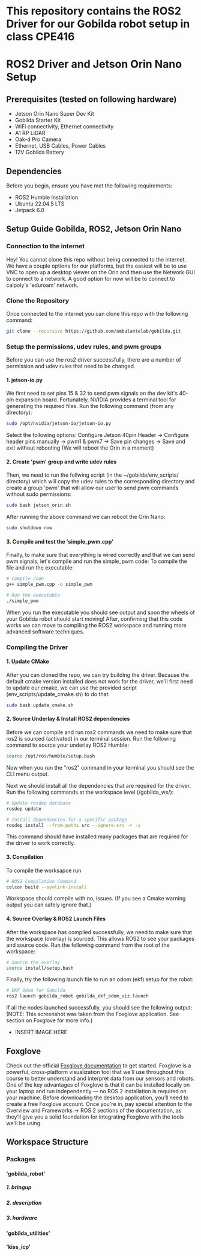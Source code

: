 # This repository contains the ROS2 Driver for our Gobilda robot setup in class CPE416 
# ROS2 Driver and Jetson Orin Nano Setup

## Prerequisites (tested on following hardware)

- Jetson Orin Nano Super Dev Kit
- Gobilda Starter Kit
- WiFi connectivity, Ethernet connectivity
- A1 RP LiDAR
- Oak-d Pro Camera
- Ethernet, USB Cables, Power Cables
- 12V Gobilda Battery

## Dependencies

Before you begin, ensure you have met the following requirements:

- ROS2 Humble Installation
- Ubuntu 22.04.5 LTS
- Jetpack 6.0

## Setup Guide Gobilda, ROS2, Jetson Orin Nano

### Connection to the internet
Hey! You cannot clone this repo without being connected to the internet. We have a couple options for our platforms, but the easiest will be to use VNC to open up a desktop viewer on the Orin and then use the Network GUI to connect to a network. A good option for now will be to connect to calpoly's 'eduroam' network.

### Clone the Repository
Once connected to the internet you can clone this repo with the following command:

```bash
git clone --recursive https://github.com/ambulantelab/gobilda.git
```

### Setup the permissions, udev rules, and pwm groups
Before you can use the ros2 driver successfully, there are a number of permission and udev rules that need to be changed.
#### 1. jetson-io.py
We first need to set pins 15 & 32 to send pwm signals on the dev kit's 40-pin expansion board. Fortunately, NVIDIA provides a terminal tool for generating the required files. Run the following command (from any directory):
```bash
sudo /opt/nvidia/jetson-io/jetson-io.py
```
Select the following options: Configure Jetson 40pin Header -> Configure header pins manually -> pwm1 & pwm7 -> Save pin changes -> Save and exit without rebooting
(We will reboot the Orin in a moment)

#### 2. Create 'pwm' group and write udev rules
Then, we need to run the follwing script (in the ~/gobilda/env_scripts/ directory) which will copy the udev rules to the corresponding directory and create a group 'pwm' that will allow our user to send pwm commands without sudo permissions:
```bash
sudo bash jetson_orin.sh
```
After running the above command we can reboot the Orin Nano:
```bash
sudo shutdown now
```

#### 3. Compile and test the 'simple_pwm.cpp'
Finally, to make sure that everything is wired correctly and that we can send pwm signals, let's compile and run the simple_pwm code:
To compile the file and run the executable:
```bash
# Compile code
g++ simple_pwm.cpp -o simple_pwm

# Run the executable
./simple_pwm
```
When you run the executable you should see output and soon the wheels of your Gobilda robot should start moving!
After, confirming that this code works we can move to compiling the ROS2 workspace and running more advanced software techniques.

### Compiling the Driver
#### 1. Update CMake
After you can cloned the repo, we can try building the driver. Because the default cmake version installed does not work for the driver, we'll first need to update our cmake, we can use the provided script (env_scripts/update_cmake.sh) to do that:
```bash
sudo bash update_cmake.sh
```
#### 2. Source Underlay & Install ROS2 dependencies
Before we can compile and run ros2 commands we need to make sure that ros2 is sourced (activated) in our terminal session. Run the following command to source your underlay ROS2 Humble:
```bash
source /opt/ros/humble/setup.bash
```
Now when you run the "ros2" command in your terminal you should see the CLI menu output. 

Next we should install all the dependencies that are required for the driver. Run the following commands at the workspace level (/gobilda_ws/):
```bash
# Update rosdep database
rosdep update

# Install dependencies for a specific package
rosdep install --from-paths src --ignore-src -r -y
```
This command should have installed many packages that are required for the driver to work correctly.

#### 3. Compilation
To compile the worksapce run
```bash
# ROS2 Compilation Command
colcon build --symlink-install
```
Workspace should compile with no, issues. (If you see a Cmake warning output you can safely ignore that.)

#### 4. Source Overlay & ROS2 Launch Files
After the workspace has compiled successfully, we need to make sure that the workspace (overlay) is sourced. This allows ROS2 to see your packages and source code. Run the following command from the root of the workspace:
```bash
# Source the overlay
source install/setup.bash
```

Finally, try the following launch file to run an odom (ekf) setup for the robot:
```bash
# EKF Odom for Gobilda
ros2 launch gobilda_robot gobilda_ekf_odom_viz.launch
```

If all the nodes launched successfully, you should see the following output: (NOTE: This screenshot was taken from the Foxglove application. See section on Foxglove for more info.)
- INSERT IMAGE HERE

## Foxglove
Check out the official [Foxglove documentation](https://docs.foxglove.dev/docs) to get started. Foxglove is a powerful, cross-platform visualization tool that we'll use throughout this course to better understand and interpret data from our sensors and robots. One of the key advantages of Foxglove is that it can be installed locally on your laptop and run independently — no ROS 2 installation is required on your machine.
Before downloading the desktop application, you’ll need to create a free Foxglove account. Once you're in, pay special attention to the Overview and Frameworks → ROS 2 sections of the documentation, as they’ll give you a solid foundation for integrating Foxglove with the tools we'll be using.

## Workspace Structure
### Packages
#### 'gobilda_robot'
##### 1. bringup
##### 2. description
##### 3. hardware

#### 'gobilda_utilities'
#### 'kiss_icp'
